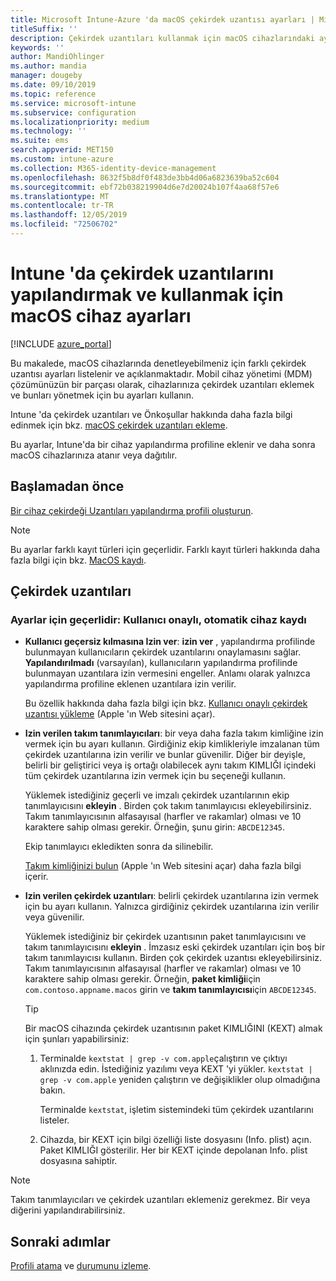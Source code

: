 ```yaml
---
title: Microsoft Intune-Azure 'da macOS çekirdek uzantısı ayarları | Microsoft Docs
titleSuffix: ''
description: Çekirdek uzantıları kullanmak için macOS cihazlarındaki ayarları ekleyin, yapılandırın veya oluşturun. Ayrıca, kullanıcıların onaylanan uzantıları geçersiz kılmasına, bir takım tanımlayıcısından tüm uzantılara izin vermelerine veya Microsoft Intune içindeki belirli uzantılara veya uygulamalara izin erişmesine izin verin.
keywords: ''
author: MandiOhlinger
ms.author: mandia
manager: dougeby
ms.date: 09/10/2019
ms.topic: reference
ms.service: microsoft-intune
ms.subservice: configuration
ms.localizationpriority: medium
ms.technology: ''
ms.suite: ems
search.appverid: MET150
ms.custom: intune-azure
ms.collection: M365-identity-device-management
ms.openlocfilehash: 8632f5b8df0f483de3bb4d06a6823639ba52c604
ms.sourcegitcommit: ebf72b038219904d6e7d20024b107f4aa68f57e6
ms.translationtype: MT
ms.contentlocale: tr-TR
ms.lasthandoff: 12/05/2019
ms.locfileid: "72506702"
---
```

# <a name="macos-device-settings-to-configure-and-use-kernel-extensions-in-intune"></a>Intune 'da çekirdek uzantılarını yapılandırmak ve kullanmak için macOS cihaz ayarları

[!INCLUDE [azure_portal](../includes/azure_portal.md)]

Bu makalede, macOS cihazlarında denetleyebilmeniz için farklı çekirdek uzantısı ayarları listelenir ve açıklanmaktadır. Mobil cihaz yönetimi (MDM) çözümünüzün bir parçası olarak, cihazlarınıza çekirdek uzantıları eklemek ve bunları yönetmek için bu ayarları kullanın.

Intune 'da çekirdek uzantıları ve Önkoşullar hakkında daha fazla bilgi edinmek için bkz. [macOS çekirdek uzantıları ekleme](../kernel-extensions-overview-macos.md).

Bu ayarlar, Intune'da bir cihaz yapılandırma profiline eklenir ve daha sonra macOS cihazlarınıza atanır veya dağıtılır.

## <a name="before-you-begin"></a>Başlamadan önce

[Bir cihaz çekirdeği Uzantıları yapılandırma profili oluşturun](../kernel-extensions-overview-macos.md).

> [!NOTE]
> Bu ayarlar farklı kayıt türleri için geçerlidir. Farklı kayıt türleri hakkında daha fazla bilgi için bkz. [MacOS kaydı](../macos-enroll.md).

## <a name="kernel-extensions"></a>Çekirdek uzantıları

### <a name="settings-apply-to-user-approved-automated-device-enrollment"></a>Ayarlar için geçerlidir: Kullanıcı onaylı, otomatik cihaz kaydı

- **Kullanıcı geçersiz kılmasına Izin ver**: **izin ver** , yapılandırma profilinde bulunmayan kullanıcıların çekirdek uzantılarını onaylamasını sağlar. **Yapılandırılmadı** (varsayılan), kullanıcıların yapılandırma profilinde bulunmayan uzantılara izin vermesini engeller. Anlamı olarak yalnızca yapılandırma profiline eklenen uzantılara izin verilir.

  Bu özellik hakkında daha fazla bilgi için bkz. [Kullanıcı onaylı çekirdek uzantısı yükleme](https://developer.apple.com/library/archive/technotes/tn2459/_index.html) (Apple 'ın Web sitesini açar).

- **Izin verilen takım tanımlayıcıları**: bir veya daha fazla takım kimliğine izin vermek için bu ayarı kullanın. Girdiğiniz ekip kimlikleriyle imzalanan tüm çekirdek uzantılarına izin verilir ve bunlar güvenilir. Diğer bir deyişle, belirli bir geliştirici veya iş ortağı olabilecek aynı takım KIMLIĞI içindeki tüm çekirdek uzantılarına izin vermek için bu seçeneği kullanın.

  Yüklemek istediğiniz geçerli ve imzalı çekirdek uzantılarının ekip tanımlayıcısını **ekleyin** . Birden çok takım tanımlayıcısı ekleyebilirsiniz. Takım tanımlayıcısının alfasayısal (harfler ve rakamlar) olması ve 10 karaktere sahip olması gerekir. Örneğin, şunu girin: `ABCDE12345`.

  Ekip tanımlayıcı ekledikten sonra da silinebilir.

  [Takım kimliğinizi bulun](https://help.apple.com/developer-account/#/dev55c3c710c) (Apple 'ın Web sitesini açar) daha fazla bilgi içerir.

- **Izin verilen çekirdek uzantıları**: belirli çekirdek uzantılarına izin vermek için bu ayarı kullanın. Yalnızca girdiğiniz çekirdek uzantılarına izin verilir veya güvenilir. 

  Yüklemek istediğiniz bir çekirdek uzantısının paket tanımlayıcısını ve takım tanımlayıcısını **ekleyin** . İmzasız eski çekirdek uzantıları için boş bir takım tanımlayıcısı kullanın. Birden çok çekirdek uzantısı ekleyebilirsiniz. Takım tanımlayıcısının alfasayısal (harfler ve rakamlar) olması ve 10 karaktere sahip olması gerekir. Örneğin, **paket kimliği**için `com.contoso.appname.macos` girin ve **takım tanımlayıcısı**için `ABCDE12345`.

  > [!TIP]
  > Bir macOS cihazında çekirdek uzantısının paket KIMLIĞINI (KEXT) almak için şunları yapabilirsiniz:
  >
  > 1. Terminalde `kextstat | grep -v com.apple`çalıştırın ve çıktıyı aklınızda edin. İstediğiniz yazılımı veya KEXT 'yi yükler. `kextstat | grep -v com.apple` yeniden çalıştırın ve değişiklikler olup olmadığına bakın.
  >
  >    Terminalde `kextstat`, işletim sistemindeki tüm çekirdek uzantılarını listeler. 
  >
  > 2. Cihazda, bir KEXT için bilgi özelliği liste dosyasını (Info. plist) açın. Paket KIMLIĞI gösterilir. Her bir KEXT içinde depolanan Info. plist dosyasına sahiptir. 

> [!NOTE]
> Takım tanımlayıcıları ve çekirdek uzantıları eklemeniz gerekmez. Bir veya diğerini yapılandırabilirsiniz.

## <a name="next-steps"></a>Sonraki adımlar

[Profili atama](../device-profile-assign.md) ve [durumunu izleme](../device-profile-monitor.md).
